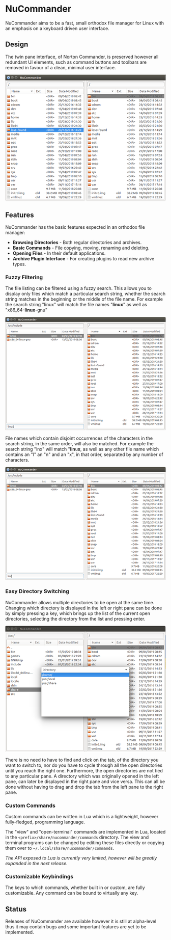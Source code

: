 # NuCommander

NuCommander aims to be a fast, small orthodox file manager for Linux
with an emphasis on a keyboard driven user interface.

## Design

The twin pane interface, of Norton Commander, is preserved however all
redundant UI elements, such as command buttons and toolbars are
removed in favour of a clean, minimal user interface.

![Screenshot](assets/img/snap1.png)

## Features

NuCommander has the basic features expected in an orthodox file
manager:

   * **Browsing Directories** - Both regular directories and archives.
   * **Basic Commands** - File copying, moving, renaming and deleting.
   * **Opening Files** - In their default applications.
   * **Archive Plugin Interface** - For creating plugins to read new archive types.

### Fuzzy Filtering

The file listing can be filtered using a fuzzy search. This allows you
to display only files which match a particular search string, whether
the search string matches in the beginning or the middle of the file
name. For example the search string "linux" will match the file names
"**linux**" as well as "x86_64-**linux**-gnu"

![Screenshot of Fuzzy Filtering](assets/img/snap-filter.png)

File names which contain disjoint occurrences of the characters in the
search string, in the same order, will also be matched. For example
the search string "lnx" will match "**l**i**n**u**x**, as well as any
other file name which contains an "l" an "n" and an "x", in that
order, separated by any number of characters.

![Screenshot of Fuzzy Filtering](assets/img/snap-filter2.png)

### Easy Directory Switching

NuCommander allows multiple directories to be open at the same
time. Changing which directory is displayed in the left or right pane
can be done by simply pressing a key, which brings up the list of the
current open directories, selecting the directory from the list and
pressing enter.

![Screenshot of Open Directory List](assets/img/snap-open-dirs.png)

There is no need to have to find and click on the tab, of the
directory you want to switch to, nor do you have to cycle through all
the open directories until you reach the right one. Furthermore, the
open directories are not tied to any particular pane. A directory
which was originally opened in the left pane, can later be displayed
in the right pane and vice versa. This can all be done without having
to drag and drop the tab from the left pane to the right pane.

### Custom Commands

Custom commands can be written in Lua which is a lightweight, however
fully-fledged, programming language.

The "view" and "open-terminal" commands are implemented in Lua,
located in the `<prefix>/share/nucommander/commands` directory. The
view and terminal programs can be changed by editing these files
directly or copying them over to
`~/.local/share/nucommander/commands`.

_The API exposed to Lua is currently very limited, however will be
greatly expanded in the next release._

### Customizable Keybindings

The keys to which commands, whether built in or custom, are fully
customizable. Any command can be bound to virtually any key.

## Status

Releases of NuCommander are available however it is still at
alpha-level thus it may contain bugs and some important features are
yet to be implemented.
